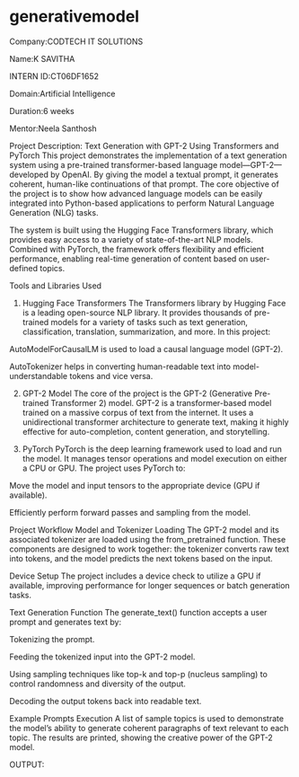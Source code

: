 # generativemodel

Company:CODTECH IT SOLUTIONS

Name:K SAVITHA

INTERN ID:CT06DF1652

Domain:Artificial Intelligence

Duration:6 weeks

Mentor:Neela Santhosh

Project Description: Text Generation with GPT-2 Using Transformers and PyTorch
This project demonstrates the implementation of a text generation system using a pre-trained transformer-based language model—GPT-2—developed by OpenAI. By giving the model a textual prompt, it generates coherent, human-like continuations of that prompt. The core objective of the project is to show how advanced language models can be easily integrated into Python-based applications to perform Natural Language Generation (NLG) tasks.

The system is built using the Hugging Face Transformers library, which provides easy access to a variety of state-of-the-art NLP models. Combined with PyTorch, the framework offers flexibility and efficient performance, enabling real-time generation of content based on user-defined topics.

Tools and Libraries Used
1. Hugging Face Transformers
The Transformers library by Hugging Face is a leading open-source NLP library. It provides thousands of pre-trained models for a variety of tasks such as text generation, classification, translation, summarization, and more. In this project:

AutoModelForCausalLM is used to load a causal language model (GPT-2).

AutoTokenizer helps in converting human-readable text into model-understandable tokens and vice versa.

2. GPT-2 Model
The core of the project is the GPT-2 (Generative Pre-trained Transformer 2) model. GPT-2 is a transformer-based model trained on a massive corpus of text from the internet. It uses a unidirectional transformer architecture to generate text, making it highly effective for auto-completion, content generation, and storytelling.

3. PyTorch
PyTorch is the deep learning framework used to load and run the model. It manages tensor operations and model execution on either a CPU or GPU. The project uses PyTorch to:

Move the model and input tensors to the appropriate device (GPU if available).

Efficiently perform forward passes and sampling from the model.

Project Workflow
Model and Tokenizer Loading
The GPT-2 model and its associated tokenizer are loaded using the from_pretrained function. These components are designed to work together: the tokenizer converts raw text into tokens, and the model predicts the next tokens based on the input.

Device Setup
The project includes a device check to utilize a GPU if available, improving performance for longer sequences or batch generation tasks.

Text Generation Function
The generate_text() function accepts a user prompt and generates text by:

Tokenizing the prompt.

Feeding the tokenized input into the GPT-2 model.

Using sampling techniques like top-k and top-p (nucleus sampling) to control randomness and diversity of the output.

Decoding the output tokens back into readable text.

Example Prompts Execution
A list of sample topics is used to demonstrate the model’s ability to generate coherent paragraphs of text relevant to each topic. The results are printed, showing the creative power of the GPT-2 model.

OUTPUT:


